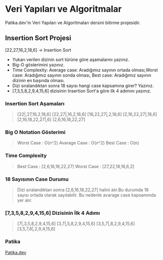 # Veri Yapıları ve Algoritmalar

Patika.dev'in Veri Yapıları ve Algoritmaları dersini bitirme projesidir.

## Insertion Sort Projesi

[22,27,16,2,18,6] -> Insertion Sort

- Yukarı verilen dizinin sort türüne göre aşamalarını yazınız.
- Big-O gösterimini yazınız.
- Time Complexity: Average case: Aradığımız sayının ortada olması,Worst case: Aradığımız sayının sonda olması, Best case: Aradığımız sayının dizinin en başında olması.
- Dizi sıralandıktan sonra 18 sayısı hangi case kapsamına girer? Yazınız.
- [7,3,5,8,2,9,4,15,6] dizisinin Insertion Sort'a göre ilk 4 adımını yazınız.

### Insertion Sort Aşamaları

> [22|,27,16,2,18,6]
> [22,27|,16,2,18,6]
> [16,22,27|,2,18,6]
> [2,16,22,27|,18,6]
> [2,16,18,22,27|,6]
> [2,6,16,18,22,27]

 ### Big O Notation Gösterimi

> Worst Case : O(n^2)
> Avarage Case : O(n^2)
> Best Case : O(n)

### Time Complexity

> Best Case : [2,6,16,18,22,27]
> Worst Case : [27,22,18,16,6,2]

### 18 Sayısının Case Durumu

> Dizi sıralandıktan sonra [2,6,16,18,22,27] halini alır.Bu durumda 18 sayısı ortada olarak sayılabilir.
> Bu nedenle avarage case kapsamında yer alır. 

### [7,3,5,8,2,9,4,15,6] Dizisinin İlk 4 Adımı

> [7|,3,5,8,2,9,4,15,6]
> [3,7|,5,8,2,9,4,15,6]
> [3,5,7|,8,2,9,4,15,6]
> [3,5,7,8|,2,9,4,15,6]


### Patika

[Patika.dev](https://app.patika.dev/wiseriv)